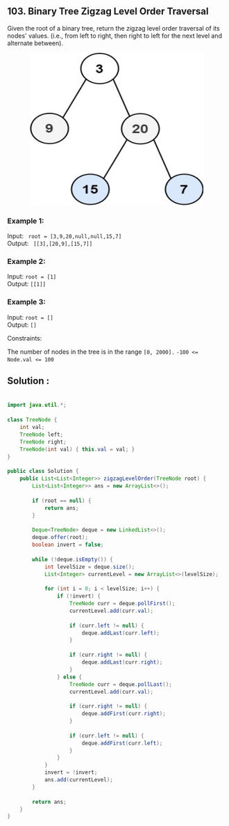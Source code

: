 ## 103. Binary Tree Zigzag Level Order Traversal

Given the root of a binary tree, return the zigzag level order traversal of its nodes' values. (i.e., from left to right, then right to left for the next level and alternate between).

<p align="center">
 
<img src="../../../../Assests/106.jpg" height=350 width=400>


</p>
                               

### Example 1:


Input: ` root = [3,9,20,null,null,15,7]`<br>
Output: ` [[3],[20,9],[15,7]]`<br>
### Example 2:

Input: `root = [1]`<br>
Output: `[[1]]`<br>
### Example 3:

Input: `root = []`<br>
Output: `[]`<br>
 

Constraints:

The number of nodes in the tree is in the range `[0, 2000].`
`-100 <= Node.val <= 100`

## Solution :

```java

import java.util.*;

class TreeNode {
    int val;
    TreeNode left;
    TreeNode right;
    TreeNode(int val) { this.val = val; }
}

public class Solution {
    public List<List<Integer>> zigzagLevelOrder(TreeNode root) {
        List<List<Integer>> ans = new ArrayList<>();

        if (root == null) {
            return ans;
        }

        Deque<TreeNode> deque = new LinkedList<>();
        deque.offer(root);
        boolean invert = false;

        while (!deque.isEmpty()) {
            int levelSize = deque.size();
            List<Integer> currentLevel = new ArrayList<>(levelSize);

            for (int i = 0; i < levelSize; i++) {
                if (!invert) {
                    TreeNode curr = deque.pollFirst();
                    currentLevel.add(curr.val);

                    if (curr.left != null) {
                        deque.addLast(curr.left);
                    }

                    if (curr.right != null) {
                        deque.addLast(curr.right);
                    }
                } else {
                    TreeNode curr = deque.pollLast();
                    currentLevel.add(curr.val);

                    if (curr.right != null) {
                        deque.addFirst(curr.right);
                    }

                    if (curr.left != null) {
                        deque.addFirst(curr.left);
                    }
                }
            }
            invert = !invert;
            ans.add(currentLevel);
        }

        return ans;
    }
}
